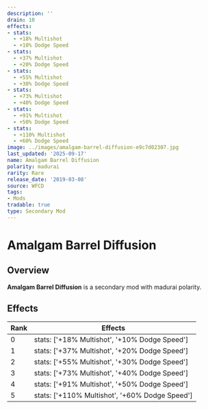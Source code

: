 ```yaml
---
description: ''
drain: 10
effects:
- stats:
  - +18% Multishot
  - +10% Dodge Speed
- stats:
  - +37% Multishot
  - +20% Dodge Speed
- stats:
  - +55% Multishot
  - +30% Dodge Speed
- stats:
  - +73% Multishot
  - +40% Dodge Speed
- stats:
  - +91% Multishot
  - +50% Dodge Speed
- stats:
  - +110% Multishot
  - +60% Dodge Speed
image: ../images/amalgam-barrel-diffusion-e9c7d02307.jpg
last_updated: '2025-09-17'
name: Amalgam Barrel Diffusion
polarity: madurai
rarity: Rare
release_date: '2019-03-08'
source: WFCD
tags:
- Mods
tradable: true
type: Secondary Mod
---
```


# Amalgam Barrel Diffusion

## Overview

**Amalgam Barrel Diffusion** is a secondary mod with madurai polarity.

## Effects

| Rank | Effects |
|------|----------|
| 0 | stats: ['+18% Multishot', '+10% Dodge Speed'] |
| 1 | stats: ['+37% Multishot', '+20% Dodge Speed'] |
| 2 | stats: ['+55% Multishot', '+30% Dodge Speed'] |
| 3 | stats: ['+73% Multishot', '+40% Dodge Speed'] |
| 4 | stats: ['+91% Multishot', '+50% Dodge Speed'] |
| 5 | stats: ['+110% Multishot', '+60% Dodge Speed'] |

